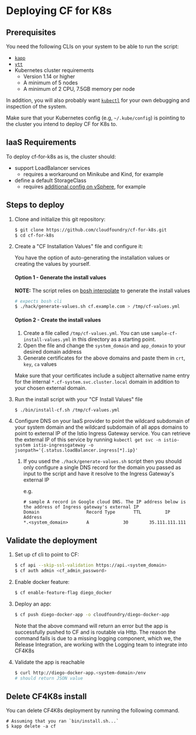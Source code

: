 # Deploying CF for K8s

## Prerequisites

You need the following CLIs on your system to be able to run the script:

* [`kapp`](https://k14s.io/#install)
* [`ytt`](https://k14s.io/#install)
* Kubernetes cluster requirements
  * Version 1.14 or higher
  * A minimum of 5 nodes
  * A minimum of 2 CPU, 7.5GB memory per node

In addition, you will also probably want [`kubectl`](https://kubernetes.io/docs/tasks/tools/install-kubectl/) for your own debugging and inspection of the system.

Make sure that your Kubernetes config (e.g, `~/.kube/config`) is pointing to the cluster you intend to deploy CF for K8s to.

## IaaS Requirements

To deploy cf-for-k8s as is, the cluster should:
* support LoadBalancer services
  * requires a workaround on Minikube and Kind, for example
* define a default StorageClass
  * requires [additional config on vSphere](https://vmware.github.io/vsphere-storage-for-kubernetes/documentation/storageclass.html), for example

## Steps to deploy

1. Clone and initialize this git repository:
   ```bash
   $ git clone https://github.com/cloudfoundry/cf-for-k8s.git
   $ cd cf-for-k8s
   ```

1. Create a "CF Installation Values" file and configure it:

   You have the option of auto-generating the installation values or creating the values by yourself.

   #### Option 1 - Generate the install values
   **NOTE:** The script relies on [bosh interpolate](https://bosh.io/docs/cli-v2-install/#install) to generate the install values
   ```bash
   # expects bosh cli
   $ ./hack/generate-values.sh cf.example.com > /tmp/cf-values.yml
   ```
   #### Option 2 - Create the install values
   1. Create a file called `/tmp/cf-values.yml`. You can use `sample-cf-install-values.yml` in this directory as a starting point.
   1. Open the file and change the `system_domain` and `app_domain` to your desired domain address
   1. Generate certificates for the above domains and paste them in `crt`, `key`, `ca` values

   Make sure that your certificates include a subject alternative name entry for the internal `*.cf-system.svc.cluster.local` domain in addition to your chosen external domain.

1. Run the install script with your "CF Install Values" file
   ```bash
   $ ./bin/install-cf.sh /tmp/cf-values.yml
   ```

1. Configure DNS on your IaaS provider to point the wildcard subdomain of your
   system domain and the wildcard subdomain of all apps domains to point to external IP
   of the Istio Ingress Gateway service. You can retrieve the external IP of this service by running
   `kubectl get svc -n istio-system istio-ingressgateway -o jsonpath='{.status.loadBalancer.ingress[*].ip}'`
   1. If you used the `./hack/generate-values.sh` script then you should only
      configure a single DNS record for the domain you passed as input to the
      script and have it resolve to the Ingress Gateway's external IP

      e.g.
      ```
      # sample A record in Google cloud DNS. The IP address below is the address of Ingress gateway's external IP
      Domain                  Record Type       TTL         IP Address
      *.<system_domain>	      A	            30	      35.111.111.111
      ```

## Validate the deployment

1. Set up cf cli to point to CF:
   ```bash
   $ cf api --skip-ssl-validation https://api.<system_domain>
   $ cf auth admin <cf_admin_password>
   ```

1. Enable docker feature:
   ```bash
   $ cf enable-feature-flag diego_docker
   ```

1. Deploy an app:
   ```bash
   $ cf push diego-docker-app -o cloudfoundry/diego-docker-app
   ```
   Note that the above command will return an error but the app is successfully pushed to CF and is routable via Http. The reason the command fails is due to a missing logging component, which we, the Release Integration, are working with the Logging team to integrate into CF4K8s

1. Validate the app is reachable
   ```bash
   $ curl http://diego-docker-app.<system-domain>/env
   # should return JSON value
   ```

## Delete CF4K8s install
You can delete CF4K8s deployment by running the following command.

```
# Assuming that you ran `bin/install.sh...`
$ kapp delete -a cf
```
